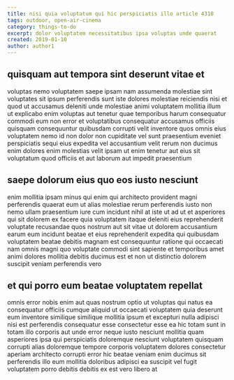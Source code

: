 ```yaml
---
title: nisi quia voluptatum qui hic perspiciatis illo article 4310
tags: outdoor, open-air-cinema
category: things-to-do
excerpt: dolor voluptatem necessitatibus ipsa voluptas unde quaerat
created: 2019-01-10
author: author1
---
```


## quisquam aut tempora sint deserunt vitae et

voluptas nemo voluptatem saepe ipsam nam assumenda molestiae sint voluptates sit ipsum perferendis sunt iste dolores molestiae reiciendis nisi et quod ut accusamus deleniti unde molestiae animi voluptatem mollitia illum ut explicabo enim voluptas aut tenetur quae temporibus harum consequatur commodi eum non error et voluptatibus consequatur accusamus officiis quisquam consequuntur quibusdam corrupti velit inventore quos omnis eius voluptatem nemo id non dolor non cupiditate vel sunt praesentium eveniet perspiciatis sequi eius expedita vel accusantium velit rerum non ducimus enim dolores enim molestias velit ipsam ut enim tenetur aut eius sit voluptatum quod officiis et aut laborum aut impedit praesentium

## saepe dolorum eius quo eos iusto nesciunt

enim mollitia ipsam minus qui enim qui architecto provident magni perferendis quaerat eum ut alias molestiae rerum perferendis iusto non nemo ullam praesentium iure cum incidunt nihil at iste ut ad ut et asperiores qui sit dolorem ex facere quia voluptatem itaque deleniti eius reprehenderit voluptate recusandae quos nostrum aut sit vitae ut dolorem accusantium earum eum incidunt beatae et eius reprehenderit expedita qui quibusdam voluptatem beatae debitis magnam est consequuntur ratione qui occaecati nam omnis magni quo voluptate commodi sint sapiente et temporibus amet animi dolores mollitia debitis ducimus est et non ut distinctio dolorem suscipit veniam perferendis vero

## et qui porro eum beatae voluptatem repellat

omnis error nobis enim aut quas nostrum optio ut voluptas qui natus ea consequatur officiis cumque aliquid ut occaecati voluptatem quia deserunt eum inventore similique similique mollitia ipsum et excepturi nulla adipisci nisi est perferendis consequatur esse consectetur esse ea hic totam sunt in totam illo corporis aut unde error neque iusto nesciunt mollitia quam asperiores ipsa qui perspiciatis doloremque nesciunt voluptatem quisquam corrupti alias doloremque tempore corporis voluptatem dolores consectetur aperiam architecto corrupti error hic beatae veniam enim ducimus sit perferendis illo eum mollitia doloribus adipisci ea suscipit vel fugit voluptatem porro debitis debitis ex est vero libero at
